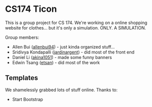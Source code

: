 # CS174 Ticon
This is a group project for CS 174. We're working on a online shopping website for clothes... but it's only a simulation. ONLY. A SIMULATION.

Group members:
* Allen Bui ([allenbui94](https://github.com/allenbui94)) - just kinda organized stuff...
* Sridivya Kondapalli ([jardinargent](https://github.com/jardinargent)) - did most of the front end
* Daniel Li ([akina1051](https://github.com/akina1051)) - made some funny banners
* Edwin Tsang ([etsan](https://github.com/etsan)) - did most of the work

## Templates
We shamelessly grabbed lots of stuff online. Thanks to:
* Start Bootstrap
